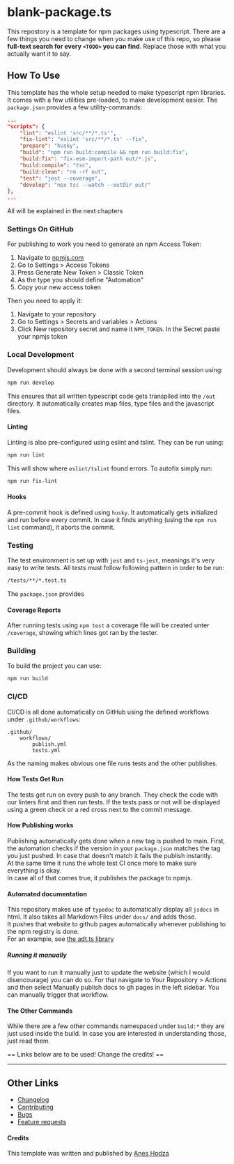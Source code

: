 # blank-package.ts
This repostory is a template for npm packages using typescript.
There are a few things you need to change when you make use of this repo, so please **full-text search for every `<TODO>` you can find**. Replace those with what you actually want it to say.

## How To Use
This template has the whole setup needed to make typescript npm libraries.
It comes with a few utilities pre-loaded, to make development easier.
The `package.json` provides a few utility-commands:
```json
...
"scripts": {
    "lint": "eslint 'src/**/*.ts'",
    "fix-lint": "eslint 'src/**/*.ts' --fix",
    "prepare": "husky",
    "build": "npm run build:compile && npm run build:fix",
    "build:fix": "fix-esm-import-path out/*.js",
    "build:compile": "tsc",
    "build:clean": "rm -rf out",
    "test": "jest --coverage",
    "develop": "npx tsc --watch --outDir out/"
},
...
```
All will be explained in the next chapters

### Settings On GitHub
For publishing to work you need to generate an npm Access Token:
1. Navigate to [npmjs.com](https://www.npmjs.com)
2. Go to Settings > Access Tokens
3. Press Generate New Token > Classic Token
4. As the type you should define "Automation"
5. Copy your new access token

Then you need to apply it:
1. Navigate to your repository
2. Go to Settings > Secrets and variables > Actions
3. Click New repository secret and name it `NPM_TOKEN`. In the Secret paste your npmjs token

### Local Development
Development should always be done with a second terminal session using:
```bash
npm run develop
```
This ensures that all written typescript code gets transpiled into the `/out` directory. It automatically creates map files, type files and the javascript files.

#### Linting
Linting is also pre-configured using eslint and tslint. They can be run using:
```bash
npm run lint
```
This will show where `eslint/tslint` found errors.
To autofix simply run:
```bash
npm run fix-lint
```

#### Hooks
A pre-commit hook is defined using `husky`. It automatically gets initialized and run before every commit. In case it finds anything (using the `npm run lint` command), it aborts the commit.

### Testing
The test environment is set up with `jest` and `ts-jest`, meanings it's very easy to write tests.
All tests must follow following pattern in order to be run:
```bash
/tests/**/*.test.ts
```
The `package.json` provides

#### Coverage Reports
After running tests using `npm test` a coverage file will be created unter `/coverage`, showing which lines got ran by the tester.

### Building
To build the project you can use:
```bash
npm run build
```

### CI/CD
CI/CD is all done automatically on GitHub using the defined workflows under `.github/workflows`:
```
.github/
    workflows/
        publish.yml
        tests.yml
```
As the naming makes obvious one file runs tests and the other publishes.

#### How Tests Get Run
The tests get run on every push to any branch. They check the code with our linters first and then run tests. If the tests pass or not will be displayed using a green check or a red cross next to the commit message.  

#### How Publishing works
Publishing automatically gets done when a new tag is pushed to main.
First, the automation checks if the version in your `package.json` matches the tag you just pushed. In case that doesn't match it fails the publish instantly.  
At the same time it runs the whole test CI once more to make sure everything is okay.  
In case all of that comes true, it publishes the package to npmjs.

#### Automated documentation
This repository makes use of `typedoc` to automatically display all `jsdocs` in html. It also takes all Markdown Files under `docs/` and adds those.  
It pushes that website to github pages automatically whenever publishing to the npm registry is done.  
For an example, see [the adt.ts library](https://aneshodza.github.io/adt.ts/)

##### Running it manually
If you want to run it manually just to update the website (which I would disencourage) you can do so. For that navigate to Your Repository > Actions and then select Manually publish docs to gh pages in the left sidebar. You can manually trigger that workflow.

#### The Other Commands
While there are a few other commands namespaced under `build:*` they are just used inside the build. In case you are interested in understanding those, just read them.

== Links below are to be used! Change the credits! ==

---

## Other Links
- [Changelog](./docs/other_links/CHANGELOG.md)
- [Contributing](./docs/other_links/CONTRIBUTING.md)
- [Bugs](./docs/other_links/BUGS.md)
- [Feature requests](./docs/other_links/FEATURE_REQUESTS.md)

#### Credits
This template was written and published by [Anes Hodza](https://www.aneshodza.ch)
<TODO>
